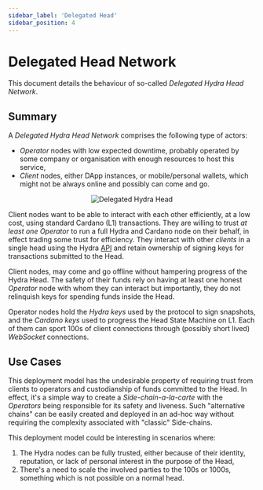 ```yaml
---
sidebar_label: 'Delegated Head'
sidebar_position: 4
---
```


# Delegated Head Network

This document details the behaviour of so-called _Delegated Hydra Head Network_.

## Summary

A _Delegated Hydra Head Network_ comprises the following type of actors:

* _Operator_ nodes with low expected downtime, probably operated by some company or organisation with enough resources to host this service,
* _Client_ nodes, either DApp instances, or mobile/personal wallets, which might not be always online and possibly can come and go.

<p align="center">
  <img
    src={require('./delegated-head.png').default}
    alt="Delegated Hydra Head"
    height={400}
  />
</p>

Client nodes want to be able to interact with each other efficiently, at a low cost, using standard Cardano (L1) transactions. They are willing to trust *at least one* _Operator_ to run a full Hydra and Cardano node on their behalf, in effect trading some trust for efficiency. They interact with other _clients_ in a single head using the Hydra [API](/api-reference) and retain ownership of signing keys for transactions submitted to the Head.

Client nodes, may come and go offline without hampering progress of the Hydra Head. The safety of their funds rely on having at least one honest _Operator_ node with whom they can interact but importantly, they do not relinquish keys for spending funds inside the Head.

Operator nodes hold the _Hydra keys_ used by the protocol to sign snapshots, and the _Cardano keys_ used to progress the Head State Machine on L1. Each of them can sport 100s of client connections through (possibly short lived) _WebSocket_ connections.

## Use Cases

This deployment model has the undesirable property of requiring trust from clients to operators and custodianship of funds committed to the Head. In effect, it's a simple way to create a _Side-chain-a-la-carte_ with the _Operators_ being responsible for its safety and liveness. Such "alternative chains" can be easily created and deployed in an ad-hoc way without requiring the complexity associated with "classic" Side-chains.

This deployment model could be interesting in scenarios where:

1. The Hydra nodes can be fully trusted, either because of their identity, reputation, or lack of personal interest in the purpose of the Head,
2. There's a need to scale the involved parties to the 100s or 1000s, something which is not possible on a normal head.
